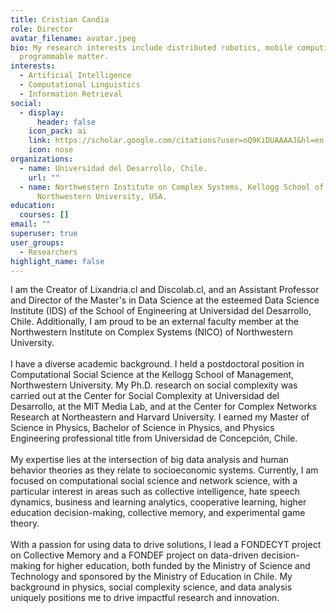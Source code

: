 ```yaml
---
title: Cristian Candia
role: Director
avatar_filename: avatar.jpeg
bio: My research interests include distributed robotics, mobile computing and
  programmable matter.
interests:
  - Artificial Intelligence
  - Computational Linguistics
  - Information Retrieval
social:
  - display:
      header: false
    icon_pack: ai
    link: https://scholar.google.com/citations?user=oQ9KiDUAAAAJ&hl=en
    icon: nose
organizations:
  - name: Universidad del Desarrollo, Chile.
    url: ""
  - name: Northwestern Institute on Complex Systems, Kellogg School of Management,
      Northwestern University, USA.
education:
  courses: []
email: ""
superuser: true
user_groups:
  - Researchers
highlight_name: false
---
```

I am the Creator of Lixandria.cl and Discolab.cl, and an Assistant Professor and Director of the Master's in Data Science at the esteemed Data Science Institute (IDS) of the School of Engineering at Universidad del Desarrollo, Chile. Additionally, I am proud to be an external faculty member at the Northwestern Institute on Complex Systems (NICO) of Northwestern University.\
\
I have a diverse academic background. I held a postdoctoral position in Computational Social Science at the Kellogg School of Management, Northwestern University. My Ph.D. research on social complexity was carried out at the Center for Social Complexity at Universidad del Desarrollo, at the MIT Media Lab, and at the Center for Complex Networks Research at Northeastern and Harvard University. I earned my Master of Science in Physics, Bachelor of Science in Physics, and Physics Engineering professional title from Universidad de Concepción, Chile.\
\
My expertise lies at the intersection of big data analysis and human behavior theories as they relate to socioeconomic systems. Currently, I am focused on computational social science and network science, with a particular interest in areas such as collective intelligence, hate speech dynamics, business and learning analytics, cooperative learning, higher education decision-making, collective memory, and experimental game theory.\
\
With a passion for using data to drive solutions, I lead a FONDECYT project on Collective Memory and a FONDEF project on data-driven decision-making for higher education, both funded by the Ministry of Science and Technology and sponsored by the Ministry of Education in Chile. My background in physics, social complexity science, and data analysis uniquely positions me to drive impactful research and innovation.